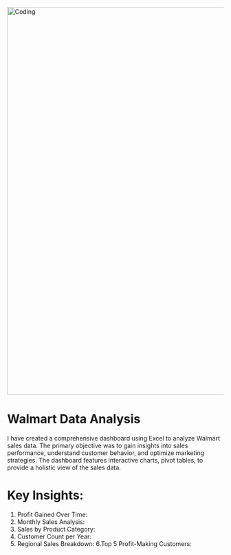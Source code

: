 
<img align="center" alt="Coding" width="900" src="https://abilitieswithoutboundaries.org/wp-content/uploads/Walmart-Logo-slogan.png">



# Walmart Data Analysis

I have created a comprehensive dashboard using Excel to analyze Walmart sales data. The primary objective was to gain insights into sales performance, understand customer behavior, and optimize marketing strategies. The dashboard features interactive charts, pivot tables, to provide a holistic view of the sales data.

# Key Insights:

1. Profit Gained Over Time:
2. Monthly Sales Analysis:
3. Sales by Product Category:
4. Customer Count per Year:
5. Regional Sales Breakdown:
6.Top 5 Profit-Making Customers:








